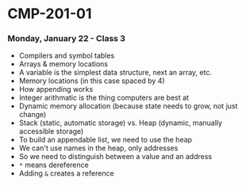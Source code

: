 # CMP-201-01
### Monday, January 22 - Class 3

- Compilers and symbol tables
- Arrays & memory locations
- A variable is the simplest data structure, next an array, etc.
- Memory locations (in this case spaced by 4)
- How appending works
- Integer arithmatic is the thing computers are best at
- Dynamic memory allocation (because state needs to grow, not just change)
- Stack (static, automatic storage) vs. Heap (dynamic, manually accessible storage)
- To build an appendable list, we need to use the heap
- We can't use names in the heap, only addresses
- So we need to distinguish between a value and an address
- `*` means dereference
- Adding `&` creates a reference